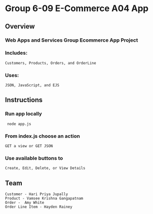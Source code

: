 # Group 6-09 E-Commerce A04 App

## Overview
### Web Apps and Services Group Ecommerce App Project

### Includes: 
```Customers, Products, Orders, and OrderLine```

### Uses: 
```JSON, JavaScript, and EJS```

## Instructions
### Run app locally
``` node app.js```
### From index.js choose an action
```GET a view or GET JSON```
### Use available buttons to 
```Create, Edit, Delete, or View Details```

## Team
```
Customer - Hari Priya Jupally
Product - Vamsee Krishna Gangapatnam
Order -  Amy White
Order Line Item - Hayden Rainey
```
